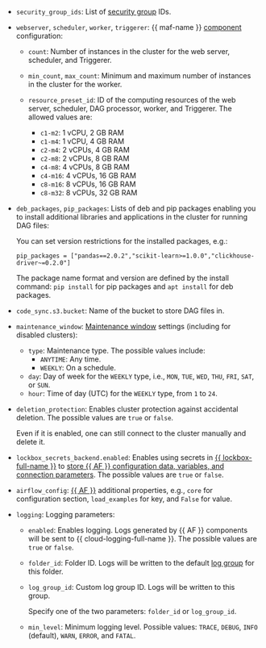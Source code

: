 * `security_group_ids`: List of [security group](../../../../managed-airflow/concepts/network.md#security-groups) IDs.
* `webserver`, `scheduler`, `worker`, `triggerer`: {{ maf-name }} [component](../../../../managed-airflow/concepts/index.md#components) configuration:

    * `count`: Number of instances in the cluster for the web server, scheduler, and Triggerer.
    * `min_count`, `max_count`: Minimum and maximum number of instances in the cluster for the worker.
    * `resource_preset_id`: ID of the computing resources of the web server, scheduler, DAG processor, worker, and Triggerer. The allowed values are:

        * `c1-m2`: 1 vCPU, 2 GB RAM
        * `c1-m4`: 1 vCPU, 4 GB RAM
        * `c2-m4`: 2 vCPUs, 4 GB RAM
        * `c2-m8`: 2 vCPUs, 8 GB RAM
        * `c4-m8`: 4 vCPUs, 8 GB RAM
        * `c4-m16`: 4 vCPUs, 16 GB RAM
        * `c8-m16`: 8 vCPUs, 16 GB RAM
        * `c8-m32`: 8 vCPUs, 32 GB RAM

* `deb_packages`, `pip_packages`: Lists of deb and pip packages enabling you to install additional libraries and applications in the cluster for running DAG files:

    You can set version restrictions for the installed packages, e.g.:

    ```hcl
    pip_packages = ["pandas==2.0.2","scikit-learn>=1.0.0","clickhouse-driver~=0.2.0"]
    ```

    The package name format and version are defined by the install command: `pip install` for pip packages and `apt install` for deb packages.

* `code_sync.s3.bucket`: Name of the bucket to store DAG files in.

* `maintenance_window`: [Maintenance window](../../../../managed-airflow/concepts/maintenance.md) settings (including for disabled clusters):

    * `type`: Maintenance type. The possible values include:
        * `ANYTIME`: Any time.
        * `WEEKLY`: On a schedule.
    * `day`: Day of week for the `WEEKLY` type, i.e., `MON`, `TUE`, `WED`, `THU`, `FRI`, `SAT`, or `SUN`.
    * `hour`: Time of day (UTC) for the `WEEKLY` type, from `1` to `24`.

* `deletion_protection`: Enables cluster protection against accidental deletion. The possible values are `true` or `false`.

    Even if it is enabled, one can still connect to the cluster manually and delete it.

* `lockbox_secrets_backend.enabled`: Enables using secrets in [{{ lockbox-full-name }}](../../../../lockbox/concepts/index.md) to [store {{ AF }} configuration data, variables, and connection parameters](../../../../managed-airflow/concepts/impersonation.md#lockbox-integration). The possible values are `true` or `false`.
* `airflow_config`: [{{ AF }}](https://airflow.apache.org/docs/apache-airflow/2.2.4/configurations-ref.html) additional properties, e.g., `core` for configuration section, `load_examples` for key, and `False` for value.
* `logging`: Logging parameters:

    * `enabled`: Enables logging. Logs generated by {{ AF }} components will be sent to {{ cloud-logging-full-name }}. The possible values are `true` or `false`.
    * `folder_id`: Folder ID. Logs will be written to the default [log group](../../../../logging/concepts/log-group.md) for this folder.
    * `log_group_id`: Custom log group ID. Logs will be written to this group.

      Specify one of the two parameters: `folder_id` or `log_group_id`.

    * `min_level`: Minimum logging level. Possible values: `TRACE`, `DEBUG`, `INFO` (default), `WARN`, `ERROR`, and `FATAL`.